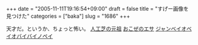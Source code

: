 +++
date = "2005-11-11T19:16:54+09:00"
draft = false
title = "すげー画像を見つけた"
categories = ["baka"]
slug = "1686"
+++

天才だ。というか、ちょっと怖い。
<a href="http://bbs.avi.jp/photo.php?wid=20665533&kid=101779&mode=&br=pc&s=&submit.x=80&submit.y=62" target="_blank">人工芝の元祖</a>
<a href="http://bbs.avi.jp/photo.php?wid=20247342&kid=101779&mode=&br=pc&s=&submit.x=12&submit.y=26" target="_blank">おこぜのエサ</a>
<a href="http://bbs.avi.jp/photo.php?wid=19583022&kid=101779&mode=&br=pc&s=&submit.x=20&submit.y=74" target="_blank">ジャンベイオベイオバイバイノペイ</a>
